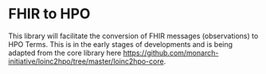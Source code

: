 # FHIR to HPO

This library will facilitate the conversion of FHIR messages (observations) to HPO Terms. This is in the early stages of developments and is being adapted from the core library here https://github.com/monarch-initiative/loinc2hpo/tree/master/loinc2hpo-core.